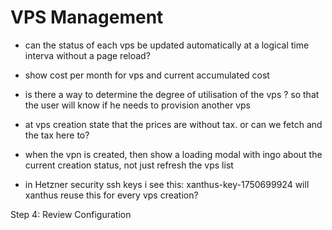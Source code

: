 # VPS Management

- can the status of each vps be updated automatically at a logical time interva without a page reload?

- show cost per month for vps and current accumulated cost
- is there a way to determine the degree of utilisation of the vps ? so that the user will know if he needs to provision another vps
- at vps creation state that the prices are without tax. or can we fetch and the tax here to?

- when the vpn is created, then show a loading modal with ingo about the current creation status, not just refresh the vps list

- in Hetzner security ssh keys i see this: xanthus-key-1750699924  will xanthus reuse this for every vps creation?


Step 4: Review Configuration




